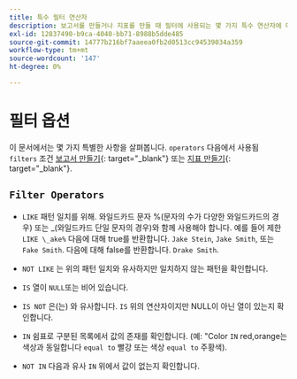 ```yaml
---
title: 특수 필터 연산자
description: 보고서를 만들거나 지표를 만들 때 필터에 사용되는 몇 가지 특수 연산자에 대해 알아봅니다.
exl-id: 12837490-b9ca-4040-bb71-8988b5dde485
source-git-commit: 14777b216bf7aaeea0fb2d0513cc94539034a359
workflow-type: tm+mt
source-wordcount: '147'
ht-degree: 0%

---
```


# 필터 옵션

이 문서에서는 몇 가지 특별한 사항을 살펴봅니다. `operators` 다음에서 사용됨 `filters` 조건 [보고서 만들기](../../tutorials/using-visual-report-builder.md){: target=&quot;_blank&quot;} 또는 [지표 만들기](../../data-user/reports/ess-manage-data-metrics.md){: target=&quot;_blank&quot;}.

## `Filter Operators`

* `LIKE` 패턴 일치를 위해. 와일드카드 문자 %(문자의 수가 다양한 와일드카드의 경우) 또는 _(와일드카드 단일 문자의 경우)와 함께 사용해야 합니다.  예를 들어 제한 `LIKE \_ake%` 다음에 대해 true를 반환합니다. `Jake Stein`, `Jake Smith`, 또는 `Fake Smith`.  다음에 대해 false를 반환합니다. `Drake Smith`.

* `NOT LIKE` 는 위의 패턴 일치와 유사하지만 일치하지 않는 패턴을 확인합니다.

* `IS` 열이 `NULL`또는 비어 있습니다.

* `IS NOT` 은(는) 와 유사합니다. `IS` 위의 연산자이지만 NULL이 아닌 열이 있는지 확인합니다.

* `IN` 쉼표로 구분된 목록에서 값의 존재를 확인합니다. (예: &quot;Color `IN` red,orange는 색상과 동일합니다 `equal to` 빨강 또는 색상 `equal to` 주황색).

* `NOT IN` 다음과 유사 `IN` 위에서 값이 없는지 확인합니다.
